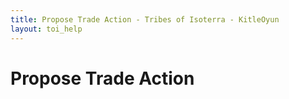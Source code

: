 ```yaml
---
title: Propose Trade Action - Tribes of Isoterra - KitleOyun
layout: toi_help
---
```


<h1 class="h1">Propose Trade Action</h1>
